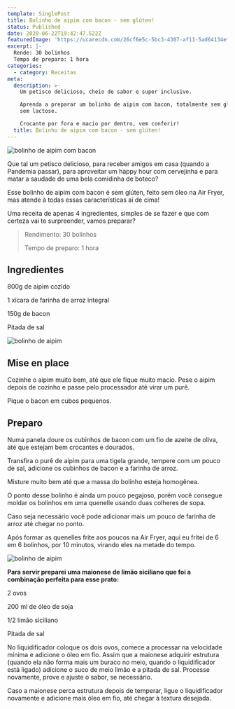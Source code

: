 ```yaml
---
template: SinglePost
title: Bolinho de aipim com bacon - sem glúten!
status: Published
date: 2020-06-22T19:42:47.522Z
featuredImage: 'https://ucarecdn.com/26cf6e5c-5bc3-4307-af11-5ad64134ef66/'
excerpt: |-
  Rende: 30 bolinhos
  Tempo de preparo: 1 hora
categories:
  - category: Receitas
meta:
  description: >-
    Um petisco delicioso, cheio de sabor e super inclusivo.

    Aprenda a preparar um bolinho de aipim com bacon, totalmente sem glúten e
    sem lactose.

    Crocante por fora e macio por dentro, vem conferir!
  title: Bolinho de aipim com bacon - sem glúten!
---
```

![bolinho de aipim com bacon](https://ucarecdn.com/6bf5f42b-24c2-4ce4-84d4-b41621598102/-/crop/1671x1192/0,846/-/preview/)

Que tal um petisco delicioso, para receber amigos em casa (quando a Pandemia passar), para aproveitar um happy hour com cervejinha e para matar a saudade de uma bela comidinha de boteco? 

Esse bolinho de aipim com bacon é sem glúten, feito sem óleo na Air Fryer, mas atende à todas essas características aí de cima!

Uma receita de apenas 4 ingredientes, simples de se fazer e que com certeza vai te surpreender, vamos preparar?

> Rendimento: 30 bolinhos
>
> Tempo de preparo: 1 hora

## Ingredientes

800g de aipim cozido

1 xícara de farinha de arroz integral

150g de bacon

Pitada de sal

![bolinho de aipim](https://ucarecdn.com/755e369d-d048-4d0f-a3bc-a230d7418722/-/crop/2261x1448/0,127/-/preview/)

## Mise en place

Cozinhe o aipim muito bem, até que ele fique muito macio. Pese o aipim depois de cozinho e passe pelo processador até virar um purê.

Pique o bacon em cubos pequenos.

## Preparo

Numa panela doure os cubinhos de bacon com um fio de azeite de oliva, até que estejam bem crocantes e dourados.

Transfira o purê de aipim para uma tigela grande, tempere com um pouco de sal, adicione os cubinhos de bacon e a farinha de arroz.

Misture muito bem até que a massa do bolinho esteja homogênea.

O ponto desse bolinho é ainda um pouco pegajoso, porém você consegue moldar os bolinhos em uma quenelle usando duas colheres de sopa.

Caso seja necessário você pode adicionar mais um pouco de farinha de arroz até chegar no ponto.

Após formar as quenelles frite aos poucos na Air Fryer, aqui eu fritei de 6 em 6 bolinhos, por 10 minutos, virando eles na metade do tempo.

![bolinho de aipim ](https://ucarecdn.com/c5c41d5d-3176-4d36-8eb0-54de8e7bcb70/-/crop/1644x2140/0,115/-/preview/)

**Para servir preparei uma maionese de limão siciliano que foi a combinação perfeita para esse prato:**

2 ovos 

200 ml de óleo de soja

1/2 limão siciliano

Pitada de sal

No liquidificador coloque os dois ovos, comece a processar na velocidade mínima e adicione o óleo em fio. Assim que a maionese adquirir estrutura (quando ela não forma mais um buraco no meio, quando o liquidificador está ligado) adicione o suco de meio limão e a pitada de sal. Processe novamente, prove e ajuste o sabor, se necessário. 

Caso a maionese perca estrutura depois de temperar, ligue o liquidificador novamente e adicione mais óleo em fio, até chegar à textura desejada.
